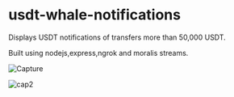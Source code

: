 # usdt-whale-notifications

Displays USDT notifications of transfers more than 50,000 USDT.

Built using nodejs,express,ngrok and moralis streams.

![Capture](https://user-images.githubusercontent.com/71592960/214831453-3305cd5f-39c7-4907-8d70-ec2db7d5328b.PNG)


![cap2](https://user-images.githubusercontent.com/71592960/214831498-e317e858-9740-4e09-9f2b-6d73e5e0b90b.PNG)
